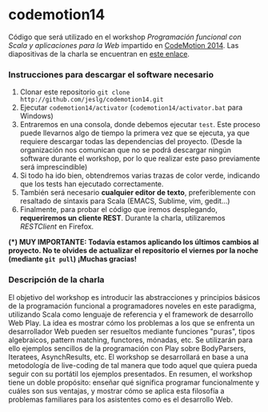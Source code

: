 codemotion14
============

Código que será utilizado en el workshop *Programación funcional con Scala y aplicaciones para la Web* impartido en [CodeMotion 2014](http://2014.codemotion.es/es/). Las diapositivas de la charla se encuentran en [este enlace](https://github.com/jeslg/codemotion14/blob/master/doc/codemotion14.pdf).

### Instrucciones para descargar el software necesario

1. Clonar este repositorio `git clone http://github.com/jeslg/codemotion14.git`
2. Ejecutar `codemotion14/activator` (`codemotion14/activator.bat` para Windows)
3. Entraremos en una consola, donde debemos ejecutar `test`. Este proceso puede llevarnos algo de tiempo la primera vez que se ejecuta, ya que requiere descargar todas las dependencias del proyecto. (Desde la organización nos comunican que no se podrá descargar ningún software durante el workshop, por lo que realizar este paso previamente será imprescindible)
4. Si todo ha ido bien, obtendremos varias trazas de color verde, indicando que los tests han ejecutado correctamente.
5. También será necesario **cualquier editor de texto**, preferiblemente con resaltado de sintaxis para Scala (EMACS, Sublime, vim, gedit...)
6. Finalmente, para probar el código que iremos desplegando, **requeriremos un cliente REST**. Durante la charla, utilizaremos *RESTClient* en Firefox.

**(*) MUY IMPORTANTE: Todavía estamos aplicando los últimos cambios al proyecto. No te olvides de actualizar el repositorio el viernes por la noche (mediante `git pull`) ¡Muchas gracias!**

### Descripción de la charla

El objetivo del workshop es introducir las abstracciones y principios básicos de la programación funcional a programadores noveles en este paradigma, utilizando Scala como lenguaje de referencia y el framework de desarrollo Web Play. La idea es mostrar cómo los problemas a los que se enfrenta un desarrollador Web pueden ser resueltos mediante funciones "puras", tipos algebraicos, pattern matching, functores, mónadas, etc. Se utilizarán para ello ejemplos sencillos de la programación con Play sobre BodyParsers, Iteratees, AsynchResults, etc. El workshop se desarrollará en base a una metodología de live-coding de tal manera que todo aquel que quiera pueda seguir con su portátil los ejemplos presentados. En resumen, el workshop tiene un doble propósito: enseñar qué significa programar funcionalmente y cuáles son sus ventajas, y mostrar cómo se aplica esta filosofía a problemas familiares para los asistentes como es el desarrollo Web. 
